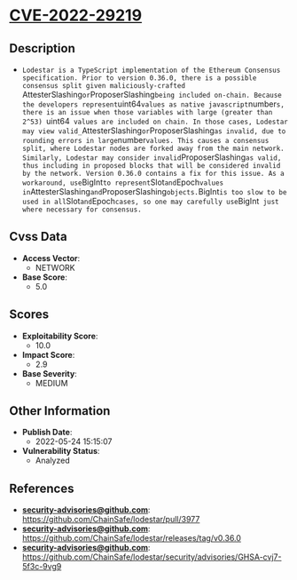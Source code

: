 
# [CVE-2022-29219](https://cve.mitre.org/cgi-bin/cvename.cgi?name=CVE-2022-29219)

## Description

- `Lodestar is a TypeScript implementation of the Ethereum Consensus specification. Prior to version 0.36.0, there is a possible consensus split given maliciously-crafted `AttesterSlashing` or `ProposerSlashing` being included on-chain. Because the developers represent `uint64` values as native javascript `number`s, there is an issue when those variables with large (greater than 2^53) `uint64` values are included on chain. In those cases, Lodestar may view valid_`AttesterSlashing` or `ProposerSlashing` as invalid, due to rounding errors in large `number` values. This causes a consensus split, where Lodestar nodes are forked away from the main network. Similarly, Lodestar may consider invalid `ProposerSlashing` as valid, thus including in proposed blocks that will be considered invalid by the network. Version 0.36.0 contains a fix for this issue. As a workaround, use `BigInt` to represent `Slot` and `Epoch` values in `AttesterSlashing` and `ProposerSlashing` objects. `BigInt` is too slow to be used in all `Slot` and `Epoch` cases, so one may carefully use `BigInt` just where necessary for consensus.`

## Cvss Data

- **Access Vector**:
  - NETWORK
- **Base Score**:
  - 5.0

## Scores

- **Exploitability Score**:
  - 10.0
- **Impact Score**:
  - 2.9
- **Base Severity**:
  - MEDIUM

## Other Information

- **Publish Date**:
  - 2022-05-24 15:15:07
- **Vulnerability Status**:
  - Analyzed

## References

- **security-advisories@github.com**: https://github.com/ChainSafe/lodestar/pull/3977
- **security-advisories@github.com**: https://github.com/ChainSafe/lodestar/releases/tag/v0.36.0
- **security-advisories@github.com**: https://github.com/ChainSafe/lodestar/security/advisories/GHSA-cvj7-5f3c-9vg9
